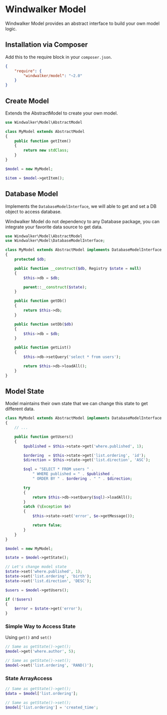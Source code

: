# Windwalker Model

Windwalker Model provides an abstract interface to build your own model logic.

## Installation via Composer

Add this to the require block in your `composer.json`.

``` json
{
    "require": {
        "windwalker/model": "~2.0"
    }
}
```

## Create Model

Extends the AbstractModel to create your own model.

``` php
use Windwalker\Model\AbstractModel

class MyModel extends AbstractModel
{
    public function getItem()
    {
        return new stdClass;
    }
}

$model = new MyModel;

$item = $model->getItem();
```

## Database Model

Implements the `DatabaseModelInterface`, we will able to get and set a DB object to access database.

Windwalker Model do not dependency to any Database package, you can integrate your favorite data source to get data.

``` php
use Windwalker\Model\AbstractModel
use Windwalker\Model\DatabaseModelInterface;

class MyModel extends AbstractModel implements DatabaseModelInterface
{
    protected $db;

    public function __construct($db, Registry $state = null)
    {
        $this->db = $db;

        parent::__construct($state);
    }

    public function getDb()
    {
        return $this->db;
    }

    public function setDb($db)
    {
        $this->db = $db;
    }

    public function getList()
    {
        $this->db->setQuery('select * from users');

        return $this->db->loadAll();
    }
}
```

## Model State

Model maintains their own state that we can change this state to get different data.

``` php
class MyModel extends AbstractModel implements DatabaseModelInterface
{
    // ...

    public function getUsers()
    {
        $published = $this->state->get('where.published', 1);

        $ordering  = $this->state->get('list.ordering', 'id');
        $direction = $this->state->get('list.direction', 'ASC');

        $sql = "SELECT * FROM users " .
            " WHERE published = " . $published .
            " ORDER BY " . $ordering . " " . $direction;

        try
        {
            return $this->db->setQuery($sql)->loadAll();
        }
        catch (\Exception $e)
        {
            $this->state->set('error', $e->getMessage());

            return false;
        }
    }
}

$model = new MyModel;

$state = $model->getState();

// Let's change model state
$state->set('where.published', 1);
$state->set('list.ordering', 'birth');
$state->set('list.direction', 'DESC');

$users = $model->getUsers();

if (!$users)
{
    $error = $state->get('error');
}
```

### Simple Way to Access State

Using `get()` and `set()`

``` php
// Same as getState()->get();
$model->get('where.author', 5);

// Same as getState()->set();
$model->set('list.ordering', 'RAND()');
```

### State ArrayAccess

``` php
// Same as getState()->get();
$data = $model['list.ordering'];

// Same as getState()->set();
$model['list.ordering'] = 'created_time';
```


